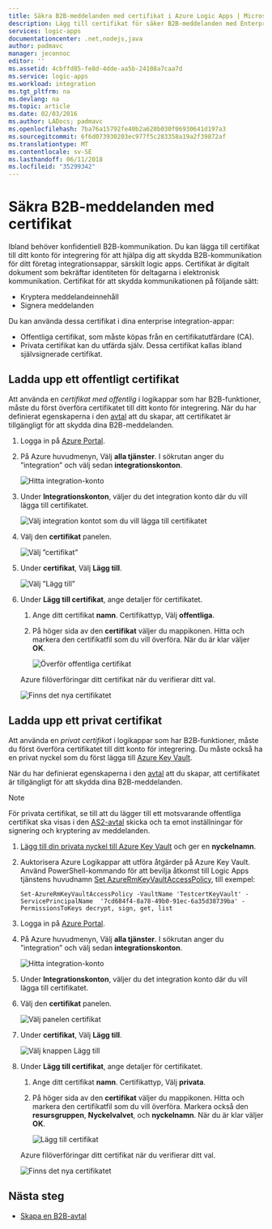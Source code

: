 ```yaml
---
title: Säkra B2B-meddelanden med certifikat i Azure Logic Apps | Microsoft Docs
description: Lägg till certifikat för säker B2B-meddelanden med Enterprise-Integrationspaket
services: logic-apps
documentationcenter: .net,nodejs,java
author: padmavc
manager: jeconnoc
editor: ''
ms.assetid: 4cbffd85-fe8d-4dde-aa5b-24108a7caa7d
ms.service: logic-apps
ms.workload: integration
ms.tgt_pltfrm: na
ms.devlang: na
ms.topic: article
ms.date: 02/03/2016
ms.author: LADocs; padmavc
ms.openlocfilehash: 7ba76a15792fe40b2a628b030f06930641d197a3
ms.sourcegitcommit: 6f6d073930203ec977f5c283358a19a2f39872af
ms.translationtype: MT
ms.contentlocale: sv-SE
ms.lasthandoff: 06/11/2018
ms.locfileid: "35299342"
---
```

# <a name="secure-b2b-messages-with-certificates"></a>Säkra B2B-meddelanden med certifikat

Ibland behöver konfidentiell B2B-kommunikation. Du kan lägga till certifikat till ditt konto för integrering för att hjälpa dig att skydda B2B-kommunikation för ditt företag integrationsappar, särskilt logic apps. Certifikat är digitalt dokument som bekräftar identiteten för deltagarna i elektronisk kommunikation.
Certifikat för att skydda kommunikationen på följande sätt:

* Kryptera meddelandeinnehåll
* Signera meddelanden  

Du kan använda dessa certifikat i dina enterprise integration-appar:

* Offentliga certifikat, som måste köpas från en certifikatutfärdare (CA).
* Privata certifikat kan du utfärda själv. Dessa certifikat kallas ibland självsignerade certifikat.

## <a name="upload-a-public-certificate"></a>Ladda upp ett offentligt certifikat

Att använda en *certifikat med offentlig* i logikappar som har B2B-funktioner, måste du först överföra certifikatet till ditt konto för integrering. När du har definierat egenskaperna i den [avtal](logic-apps-enterprise-integration-agreements.md) att du skapar, att certifikatet är tillgängligt för att skydda dina B2B-meddelanden.

1. Logga in på [Azure Portal](https://portal.azure.com).

2. På Azure huvudmenyn, Välj **alla tjänster**. I sökrutan anger du ”integration” och välj sedan **integrationskonton**.

   ![Hitta integration-konto](media/logic-apps-enterprise-integration-certificates/overview-1.png)  

3. Under **Integrationskonton**, väljer du det integration konto där du vill lägga till certifikatet.

   ![Välj integration kontot som du vill lägga till certifikatet](media/logic-apps-enterprise-integration-certificates/overview-3.png)  

4. Välj den **certifikat** panelen.  

   ![Välj ”certifikat”](media/logic-apps-enterprise-integration-certificates/certificate-1.png)

5. Under **certifikat**, Välj **Lägg till**.

   ![Välj ”Lägg till”](media/logic-apps-enterprise-integration-certificates/certificate-2.png)

6. Under **Lägg till certifikat**, ange detaljer för certifikatet.
   
   1. Ange ditt certifikat **namn**. Certifikattyp, Välj **offentliga**.

   2. På höger sida av den **certifikat** väljer du mappikonen. 
   Hitta och markera den certifikatfil som du vill överföra. 
   När du är klar väljer **OK**.

      ![Överför offentliga certifikat](media/logic-apps-enterprise-integration-certificates/certificate-3.png)

   Azure filöverföringar ditt certifikat när du verifierar ditt val.

   ![Finns det nya certifikatet](media/logic-apps-enterprise-integration-certificates/certificate-4.png) 

## <a name="upload-a-private-certificate"></a>Ladda upp ett privat certifikat

Att använda en *privat certifikat* i logikappar som har B2B-funktioner, måste du först överföra certifikatet till ditt konto för integrering. Du måste också ha en privat nyckel som du först lägga till [Azure Key Vault](../key-vault/key-vault-get-started.md). 

När du har definierat egenskaperna i den [avtal](logic-apps-enterprise-integration-agreements.md) att du skapar, att certifikatet är tillgängligt för att skydda dina B2B-meddelanden.

> [!NOTE]
> För privata certifikat, se till att du lägger till ett motsvarande offentliga certifikat ska visas i den [AS2-avtal](logic-apps-enterprise-integration-as2.md) skicka och ta emot inställningar för signering och kryptering av meddelanden.

1. [Lägg till din privata nyckel till Azure Key Vault](../key-vault/key-vault-get-started.md#add) och ger en **nyckelnamn**.
   
2. Auktorisera Azure Logikappar att utföra åtgärder på Azure Key Vault. Använd PowerShell-kommando för att bevilja åtkomst till Logic Apps tjänstens huvudnamn [Set AzureRmKeyVaultAccessPolicy](https://docs.microsoft.com/powershell/module/azurerm.keyvault/set-azurermkeyvaultaccesspolicy), till exempel:

   `Set-AzureRmKeyVaultAccessPolicy -VaultName 'TestcertKeyVault' -ServicePrincipalName 
   '7cd684f4-8a78-49b0-91ec-6a35d38739ba' -PermissionsToKeys decrypt, sign, get, list`
 
3. Logga in på [Azure Portal](https://portal.azure.com).

4. På Azure huvudmenyn, Välj **alla tjänster**. I sökrutan anger du ”integration” och välj sedan **integrationskonton**.

   ![Hitta integration-konto](media/logic-apps-enterprise-integration-certificates/overview-1.png) 

5. Under **Integrationskonton**, väljer du det integration konto där du vill lägga till certifikatet.

6. Välj den **certifikat** panelen.  

   ![Välj panelen certifikat](media/logic-apps-enterprise-integration-certificates/certificate-1.png)

7. Under **certifikat**, Välj **Lägg till**.   

   ![Välj knappen Lägg till](media/logic-apps-enterprise-integration-certificates/certificate-2.png)

8. Under **Lägg till certifikat**, ange detaljer för certifikatet.
   
   1. Ange ditt certifikat **namn**. Certifikattyp, Välj **privata**.

   2. På höger sida av den **certifikat** väljer du mappikonen. 
   Hitta och markera den certifikatfil som du vill överföra. 
   Markera också den **resursgruppen**, **Nyckelvalvet**, och **nyckelnamn**. 
   När du är klar väljer **OK**.

      ![Lägg till certifikat](media/logic-apps-enterprise-integration-certificates/privatecertificate-1.png)

   Azure filöverföringar ditt certifikat när du verifierar ditt val.

   ![Finns det nya certifikatet](media/logic-apps-enterprise-integration-certificates/privatecertificate-2.png)

## <a name="next-steps"></a>Nästa steg

* [Skapa en B2B-avtal](logic-apps-enterprise-integration-agreements.md)

